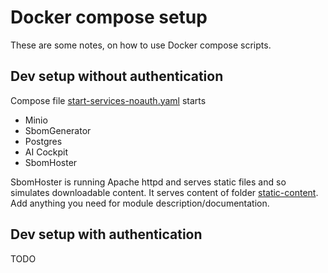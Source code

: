 # Docker compose setup
These are some notes, on how to use Docker compose scripts.

## Dev setup without authentication
Compose file [start-services-noauth.yaml](start-services-noauth.yaml) starts
* Minio
* SbomGenerator
* Postgres
* AI Cockpit
* SbomHoster

SbomHoster is running Apache httpd and serves static files and so simulates downloadable content. It serves content of folder [static-content](static-content/). Add anything you need for module description/documentation.

## Dev setup with authentication
TODO